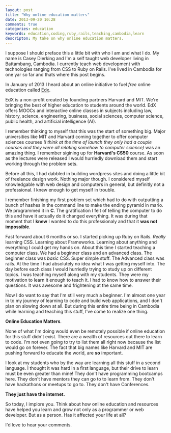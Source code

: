 ```yaml
---
layout: post
title: "Why online education matters"
date: 2013-09-20 10:28
comments: true
categories: education
keywords: education,coding,ruby,rails,teaching,cambodia,learn
descripton: My take on why online education matters.
---
```

I suppose I should preface this a little bit with who I am and what I do. My name is Casey Dierking and I'm a self taught web developer living in Battambang, Cambodia. I currently teach web development with technologies ranging from CSS to Ruby on Rails. I've lived in Cambodia for one yar so far and thats where this post begins.

<!--more-->
In January of 2013 I heard about an online initiative to fuel *free* online education called [Edx](http://www.edx.org).


EdX is a non-profit created by founding partners Harvard and MIT. We're bringing the best of higher education to students around the world. EdX offers MOOCs and interactive online classes in subjects including law, history, science, engineering, business, social sciences, computer science, public health, and artificial intelligence (AI).


I remember thinking to myself that this was the start of something big. Major universities like MIT and Harvard coming together to offer computer sciences courses *(I think at the time of launch they only had a couple courses and they were all relating somehow to computer science)* was an amazing thing. I remember sigining up for **Harvard's CS50** course. As soon as the lectures were released I would hurriedly download them and start working through the problem sets.

Before all this, I had dabbled in building wordpress sites and doing a little bit of freelance design work. Nothing major though. I considered myself knowledgable with web design and computers in general, but definitly not a professional. I knew enough to get myself in trouble. 

I remember finishing my first problem set which had to do with outputting a bunch of hashes in the command line to make the ending pyramid in mario. We programmed it in **C**. The gratification I felt of telling the computer to do this and have it actually do it changed everything. It was during that moment that I **knew** I wanted to do this professionaly and that it **was not impossible**. 

Fast forward about 6 months or so. I started picking up Ruby on Rails. *Really* learning CSS. Learning about Frameworks. Learning about anything and everything I could get my hands on. About this time I started teaching a computer class. We had a beginner class and an advanced class. The beginner class was *basic* CSS. Super simple stuff. The Advanced class was rails. At the time I had absolutely no idea what I was getting myself into. The day before each class I would hurriedly trying to study up on different topics. I was teaching myself along with my students. They were my motivation to learn it enough to teach it. I had to know how to answer their questions. It was awesome and frightening at the same time.

Now I do want to say that I'm still very much a beginner. I'm almost one year in to my journey of learning to code and build web applications, and I don't plan on slowing down at all. But during this entire time being in Cambodia while learning and teaching this stuff, I've come to realize one thing.

**Online Education Matters**.

None of what I'm doing would even be remotely possible if online education for this stuff didn't exist. There are a wealth of resources out there to learn to code. I'm not even going to try to list them all right now because the list would go on forever. The fact that big names like Harvard and MIT are pushing forward to educate the world, are **so** important.

I look at my students who by the way are learning all this stuff in a second language. I thought it was hard in a first language, but their drive to learn must be even greater than mine! They don't have programming bootcamps here. They don't have mentors they can go to to learn from. They don't have hackathons or meetups to go to. They don't have Conferences. 

**They just have the internet.**

So today, I implore you. Think about how online education and resources have helped you learn and grow not only as a programmer or web developer. But as a person. Has it affected your life at all?

I'd love to hear your comments.
